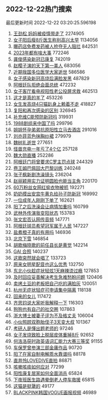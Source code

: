 ## 2022-12-22热门搜索 
最后更新时间 2022-12-22 03:20:25.596198 
1. [王劲松 妈妈被疫情带走了](https://s.weibo.com/weibo?q=%E7%8E%8B%E5%8A%B2%E6%9D%BE%20%E5%A6%88%E5%A6%88%E8%A2%AB%E7%96%AB%E6%83%85%E5%B8%A6%E8%B5%B0%E4%BA%86&t=31&band_rank=1&Refer=top) 2274905
1. [女子阳后瘦8斤医生称别高兴太早](https://s.weibo.com/weibo?q=%23%E5%A5%B3%E5%AD%90%E9%98%B3%E5%90%8E%E7%98%A68%E6%96%A4%E5%8C%BB%E7%94%9F%E7%A7%B0%E5%88%AB%E9%AB%98%E5%85%B4%E5%A4%AA%E6%97%A9%23&t=31&band_rank=11&Refer=top) 1134056
1. [曝药店免费发药被人抢夺无人阻拦](https://s.weibo.com/weibo?q=%23%E6%9B%9D%E8%8D%AF%E5%BA%97%E5%85%8D%E8%B4%B9%E5%8F%91%E8%8D%AF%E8%A2%AB%E4%BA%BA%E6%8A%A2%E5%A4%BA%E6%97%A0%E4%BA%BA%E9%98%BB%E6%8B%A6%23&t=31&band_rank=2&Refer=top) 842531
1. [2023年都有啥大事](https://s.weibo.com/weibo?q=%232023%E5%B9%B4%E9%83%BD%E6%9C%89%E5%95%A5%E5%A4%A7%E4%BA%8B%23&t=31&band_rank=3&Refer=top) 772246
1. [龚俊感染新冠已康复](https://s.weibo.com/weibo?q=%23%E9%BE%9A%E4%BF%8A%E6%84%9F%E6%9F%93%E6%96%B0%E5%86%A0%E5%B7%B2%E5%BA%B7%E5%A4%8D%23&t=31&band_rank=4&Refer=top) 742019
1. [赵樱子演的天下第一美人](https://s.weibo.com/weibo?q=%23%E8%B5%B5%E6%A8%B1%E5%AD%90%E6%BC%94%E7%9A%84%E5%A4%A9%E4%B8%8B%E7%AC%AC%E4%B8%80%E7%BE%8E%E4%BA%BA%23&t=31&band_rank=5&Refer=top) 683056
1. [近期我国多位医学大家逝世](https://s.weibo.com/weibo?q=%23%E8%BF%91%E6%9C%9F%E6%88%91%E5%9B%BD%E5%A4%9A%E4%BD%8D%E5%8C%BB%E5%AD%A6%E5%A4%A7%E5%AE%B6%E9%80%9D%E4%B8%96%23&t=31&band_rank=6&Refer=top) 586586
1. [女子感染新冠高烧后满脸发黑](https://s.weibo.com/weibo?q=%23%E5%A5%B3%E5%AD%90%E6%84%9F%E6%9F%93%E6%96%B0%E5%86%A0%E9%AB%98%E7%83%A7%E5%90%8E%E6%BB%A1%E8%84%B8%E5%8F%91%E9%BB%91%23&t=31&band_rank=7&Refer=top) 487829
1. [阿根廷队拒绝会面总统](https://s.weibo.com/weibo?q=%23%E9%98%BF%E6%A0%B9%E5%BB%B7%E9%98%9F%E6%8B%92%E7%BB%9D%E4%BC%9A%E9%9D%A2%E6%80%BB%E7%BB%9F%23&t=31&band_rank=8&Refer=top) 472232
1. [女子客厅看电视阳性老公投屏求救](https://s.weibo.com/weibo?q=%23%E5%A5%B3%E5%AD%90%E5%AE%A2%E5%8E%85%E7%9C%8B%E7%94%B5%E8%A7%86%E9%98%B3%E6%80%A7%E8%80%81%E5%85%AC%E6%8A%95%E5%B1%8F%E6%B1%82%E6%95%91%23&t=31&band_rank=9&Refer=top) 462513
1. [这才是真的羊了](https://s.weibo.com/weibo?q=%23%E8%BF%99%E6%89%8D%E6%98%AF%E7%9C%9F%E7%9A%84%E7%BE%8A%E4%BA%86%23&t=31&band_rank=10&Refer=top) 453226
1. [女生发高烧4只猫趴身上赖着不走](https://s.weibo.com/weibo?q=%23%E5%A5%B3%E7%94%9F%E5%8F%91%E9%AB%98%E7%83%A74%E5%8F%AA%E7%8C%AB%E8%B6%B4%E8%BA%AB%E4%B8%8A%E8%B5%96%E7%9D%80%E4%B8%8D%E8%B5%B0%23&t=31&band_rank=12&Refer=top) 418827
1. [复阳和再次感染的区别](https://s.weibo.com/weibo?q=%23%E5%A4%8D%E9%98%B3%E5%92%8C%E5%86%8D%E6%AC%A1%E6%84%9F%E6%9F%93%E7%9A%84%E5%8C%BA%E5%88%AB%23&t=31&band_rank=13&Refer=top) 326945
1. [补充维C能预防新冠吗](https://s.weibo.com/weibo?q=%23%E8%A1%A5%E5%85%85%E7%BB%B4C%E8%83%BD%E9%A2%84%E9%98%B2%E6%96%B0%E5%86%A0%E5%90%97%23&t=31&band_rank=14&Refer=top) 319931
1. [1988剧组来中国了吗](https://s.weibo.com/weibo?q=%231988%E5%89%A7%E7%BB%84%E6%9D%A5%E4%B8%AD%E5%9B%BD%E4%BA%86%E5%90%97%23&t=31&band_rank=15&Refer=top) 299796
1. [姐姐怀孕弟弟抗原阳性立马去酒店](https://s.weibo.com/weibo?q=%23%E5%A7%90%E5%A7%90%E6%80%80%E5%AD%95%E5%BC%9F%E5%BC%9F%E6%8A%97%E5%8E%9F%E9%98%B3%E6%80%A7%E7%AB%8B%E9%A9%AC%E5%8E%BB%E9%85%92%E5%BA%97%23&t=31&band_rank=16&Refer=top) 291016
1. [刘亦菲蓝色抹胸纱裙](https://s.weibo.com/weibo?q=%23%E5%88%98%E4%BA%A6%E8%8F%B2%E8%93%9D%E8%89%B2%E6%8A%B9%E8%83%B8%E7%BA%B1%E8%A3%99%23&t=31&band_rank=17&Refer=top) 279979
1. [魏树礼逝世](https://s.weibo.com/weibo?q=%23%E9%AD%8F%E6%A0%91%E7%A4%BC%E9%80%9D%E4%B8%96%23&t=31&band_rank=18&Refer=top) 277651
1. [怪兽充电一年亏了4个亿](https://s.weibo.com/weibo?q=%23%E6%80%AA%E5%85%BD%E5%85%85%E7%94%B5%E4%B8%80%E5%B9%B4%E4%BA%8F%E4%BA%864%E4%B8%AA%E4%BA%BF%23&t=31&band_rank=19&Refer=top) 257128
1. [魏大勋直播](https://s.weibo.com/weibo?q=%23%E9%AD%8F%E5%A4%A7%E5%8B%8B%E7%9B%B4%E6%92%AD%23&t=31&band_rank=24&Refer=top) 252286
1. [阿根廷门将曾要求C罗主罚点球](https://s.weibo.com/weibo?q=%23%E9%98%BF%E6%A0%B9%E5%BB%B7%E9%97%A8%E5%B0%86%E6%9B%BE%E8%A6%81%E6%B1%82C%E7%BD%97%E4%B8%BB%E7%BD%9A%E7%82%B9%E7%90%83%23&t=31&band_rank=20&Refer=top) 244329
1. [卷王姆巴佩回大巴黎训练](https://s.weibo.com/weibo?q=%23%E5%8D%B7%E7%8E%8B%E5%A7%86%E5%B7%B4%E4%BD%A9%E5%9B%9E%E5%A4%A7%E5%B7%B4%E9%BB%8E%E8%AE%AD%E7%BB%83%23&t=31&band_rank=21&Refer=top) 240248
1. [张子枫新剧洗澡镜头](https://s.weibo.com/weibo?q=%23%E5%BC%A0%E5%AD%90%E6%9E%AB%E6%96%B0%E5%89%A7%E6%B4%97%E6%BE%A1%E9%95%9C%E5%A4%B4%23&t=31&band_rank=22&Refer=top) 236204
1. [赵丽颖用实力证明圆脸也能当主角](https://s.weibo.com/weibo?q=%23%E8%B5%B5%E4%B8%BD%E9%A2%96%E7%94%A8%E5%AE%9E%E5%8A%9B%E8%AF%81%E6%98%8E%E5%9C%86%E8%84%B8%E4%B9%9F%E8%83%BD%E5%BD%93%E4%B8%BB%E8%A7%92%23&t=31&band_rank=23&Refer=top) 220170
1. [60万粉丝女网红偷衣物被抓](https://s.weibo.com/weibo?q=%2360%E4%B8%87%E7%B2%89%E4%B8%9D%E5%A5%B3%E7%BD%91%E7%BA%A2%E5%81%B7%E8%A1%A3%E7%89%A9%E8%A2%AB%E6%8A%93%23&t=31&band_rank=25&Refer=top) 192271
1. [奶奶摸出安宫牛黄丸给孙子防新冠](https://s.weibo.com/weibo?q=%23%E5%A5%B6%E5%A5%B6%E6%91%B8%E5%87%BA%E5%AE%89%E5%AE%AB%E7%89%9B%E9%BB%84%E4%B8%B8%E7%BB%99%E5%AD%99%E5%AD%90%E9%98%B2%E6%96%B0%E5%86%A0%23&t=31&band_rank=26&Refer=top) 169992
1. [一位成年人刚刚下单了](https://s.weibo.com/weibo?q=%23%E4%B8%80%E4%BD%8D%E6%88%90%E5%B9%B4%E4%BA%BA%E5%88%9A%E5%88%9A%E4%B8%8B%E5%8D%95%E4%BA%86%23&t=31&band_rank=27&Refer=top) 162621
1. [阳了之后洗澡会让病情加重吗](https://s.weibo.com/weibo?q=%23%E9%98%B3%E4%BA%86%E4%B9%8B%E5%90%8E%E6%B4%97%E6%BE%A1%E4%BC%9A%E8%AE%A9%E7%97%85%E6%83%85%E5%8A%A0%E9%87%8D%E5%90%97%23&t=31&band_rank=28&Refer=top) 160799
1. [武林外传演我变阳状态](https://s.weibo.com/weibo?q=%23%E6%AD%A6%E6%9E%97%E5%A4%96%E4%BC%A0%E6%BC%94%E6%88%91%E5%8F%98%E9%98%B3%E7%8A%B6%E6%80%81%23&t=31&band_rank=29&Refer=top) 153783
1. [张文宏否认网传音频](https://s.weibo.com/weibo?q=%23%E5%BC%A0%E6%96%87%E5%AE%8F%E5%90%A6%E8%AE%A4%E7%BD%91%E4%BC%A0%E9%9F%B3%E9%A2%91%23&t=31&band_rank=30&Refer=top) 147771
1. [阿根廷球员希望冠军属于人民](https://s.weibo.com/weibo?q=%23%E9%98%BF%E6%A0%B9%E5%BB%B7%E7%90%83%E5%91%98%E5%B8%8C%E6%9C%9B%E5%86%A0%E5%86%9B%E5%B1%9E%E4%BA%8E%E4%BA%BA%E6%B0%91%23&t=31&band_rank=31&Refer=top) 147227
1. [盐煮橙子真的有用吗](https://s.weibo.com/weibo?q=%23%E7%9B%90%E7%85%AE%E6%A9%99%E5%AD%90%E7%9C%9F%E7%9A%84%E6%9C%89%E7%94%A8%E5%90%97%23&t=31&band_rank=32&Refer=top) 146936
1. [北京下雪](https://s.weibo.com/weibo?q=%23%E5%8C%97%E4%BA%AC%E4%B8%8B%E9%9B%AA%23&t=31&band_rank=33&Refer=top) 146854
1. [胡歌梅晓歌的前任县长是黄觉](https://s.weibo.com/weibo?q=%23%E8%83%A1%E6%AD%8C%E6%A2%85%E6%99%93%E6%AD%8C%E7%9A%84%E5%89%8D%E4%BB%BB%E5%8E%BF%E9%95%BF%E6%98%AF%E9%BB%84%E8%A7%89%23&t=31&band_rank=34&Refer=top) 142214
1. [GAI 合照](https://s.weibo.com/weibo?q=GAI%20%E5%90%88%E7%85%A7&t=31&band_rank=35&Refer=top) 140237
1. [这歌突然就会唱了](https://s.weibo.com/weibo?q=%23%E8%BF%99%E6%AD%8C%E7%AA%81%E7%84%B6%E5%B0%B1%E4%BC%9A%E5%94%B1%E4%BA%86%23&t=31&band_rank=42&Refer=top) 133723
1. [原来女明星配音也这么优秀](https://s.weibo.com/weibo?q=%23%E5%8E%9F%E6%9D%A5%E5%A5%B3%E6%98%8E%E6%98%9F%E9%85%8D%E9%9F%B3%E4%B9%9F%E8%BF%99%E4%B9%88%E4%BC%98%E7%A7%80%23&t=31&band_rank=36&Refer=top) 132750
1. [东北小伙趁症状轻炫1天麻辣烫过瘾](https://s.weibo.com/weibo?q=%23%E4%B8%9C%E5%8C%97%E5%B0%8F%E4%BC%99%E8%B6%81%E7%97%87%E7%8A%B6%E8%BD%BB%E7%82%AB1%E5%A4%A9%E9%BA%BB%E8%BE%A3%E7%83%AB%E8%BF%87%E7%98%BE%23&t=31&band_rank=37&Refer=top) 127853
1. [及时回应妥善解决考生急难愁盼问题](https://s.weibo.com/weibo?q=%23%E5%8F%8A%E6%97%B6%E5%9B%9E%E5%BA%94%E5%A6%A5%E5%96%84%E8%A7%A3%E5%86%B3%E8%80%83%E7%94%9F%E6%80%A5%E9%9A%BE%E6%84%81%E7%9B%BC%E9%97%AE%E9%A2%98%23&t=31&band_rank=38&Refer=top) 120406
1. [卖烤土豆的老板把自己吃的满脸灰](https://s.weibo.com/weibo?q=%23%E5%8D%96%E7%83%A4%E5%9C%9F%E8%B1%86%E7%9A%84%E8%80%81%E6%9D%BF%E6%8A%8A%E8%87%AA%E5%B7%B1%E5%90%83%E7%9A%84%E6%BB%A1%E8%84%B8%E7%81%B0%23&t=31&band_rank=49&Refer=top) 120051
1. [杭州无症状轻症可申请集中隔离](https://s.weibo.com/weibo?q=%23%E6%9D%AD%E5%B7%9E%E6%97%A0%E7%97%87%E7%8A%B6%E8%BD%BB%E7%97%87%E5%8F%AF%E7%94%B3%E8%AF%B7%E9%9B%86%E4%B8%AD%E9%9A%94%E7%A6%BB%23&t=31&band_rank=39&Refer=top) 118138
1. [回来的女儿](https://s.weibo.com/weibo?q=%E5%9B%9E%E6%9D%A5%E7%9A%84%E5%A5%B3%E5%84%BF&t=31&band_rank=40&Refer=top) 117472
1. [齐思钧说大家听我解释一下](https://s.weibo.com/weibo?q=%23%E9%BD%90%E6%80%9D%E9%92%A7%E8%AF%B4%E5%A4%A7%E5%AE%B6%E5%90%AC%E6%88%91%E8%A7%A3%E9%87%8A%E4%B8%80%E4%B8%8B%23&t=31&band_rank=41&Refer=top) 116303
1. [狗狗也有自己的社交圈](https://s.weibo.com/weibo?q=%23%E7%8B%97%E7%8B%97%E4%B9%9F%E6%9C%89%E8%87%AA%E5%B7%B1%E7%9A%84%E7%A4%BE%E4%BA%A4%E5%9C%88%23&t=31&band_rank=43&Refer=top) 107863
1. [浙大博士被妻子评为不及格丈夫](https://s.weibo.com/weibo?q=%23%E6%B5%99%E5%A4%A7%E5%8D%9A%E5%A3%AB%E8%A2%AB%E5%A6%BB%E5%AD%90%E8%AF%84%E4%B8%BA%E4%B8%8D%E5%8F%8A%E6%A0%BC%E4%B8%88%E5%A4%AB%23&t=31&band_rank=44&Refer=top) 106004
1. [小伙照顾双胞胎侄子3天变大叔](https://s.weibo.com/weibo?q=%23%E5%B0%8F%E4%BC%99%E7%85%A7%E9%A1%BE%E5%8F%8C%E8%83%9E%E8%83%8E%E4%BE%84%E5%AD%903%E5%A4%A9%E5%8F%98%E5%A4%A7%E5%8F%94%23&t=31&band_rank=45&Refer=top) 101367
1. [考研人是懂出题老师的](https://s.weibo.com/weibo?q=%23%E8%80%83%E7%A0%94%E4%BA%BA%E6%98%AF%E6%87%82%E5%87%BA%E9%A2%98%E8%80%81%E5%B8%88%E7%9A%84%23&t=31&band_rank=46&Refer=top) 97246
1. [女子发烧致脸上脱层皮体重掉8斤](https://s.weibo.com/weibo?q=%23%E5%A5%B3%E5%AD%90%E5%8F%91%E7%83%A7%E8%87%B4%E8%84%B8%E4%B8%8A%E8%84%B1%E5%B1%82%E7%9A%AE%E4%BD%93%E9%87%8D%E6%8E%898%E6%96%A4%23&t=31&band_rank=47&Refer=top) 92652
1. [何洛洛获时政英语词汇能力大赛三等奖](https://s.weibo.com/weibo?q=%23%E4%BD%95%E6%B4%9B%E6%B4%9B%E8%8E%B7%E6%97%B6%E6%94%BF%E8%8B%B1%E8%AF%AD%E8%AF%8D%E6%B1%87%E8%83%BD%E5%8A%9B%E5%A4%A7%E8%B5%9B%E4%B8%89%E7%AD%89%E5%A5%96%23&t=31&band_rank=33&Refer=top) 91155
1. [车保罗曾参演三部金庸作品](https://s.weibo.com/weibo?q=%23%E8%BD%A6%E4%BF%9D%E7%BD%97%E6%9B%BE%E5%8F%82%E6%BC%94%E4%B8%89%E9%83%A8%E9%87%91%E5%BA%B8%E4%BD%9C%E5%93%81%23&t=31&band_rank=34&Refer=top) 90720
1. [阳了在家自制电解质水靠谱吗](https://s.weibo.com/weibo?q=%23%E9%98%B3%E4%BA%86%E5%9C%A8%E5%AE%B6%E8%87%AA%E5%88%B6%E7%94%B5%E8%A7%A3%E8%B4%A8%E6%B0%B4%E9%9D%A0%E8%B0%B1%E5%90%97%23&t=31&band_rank=48&Refer=top) 88178
1. [直井怜LOVEDIVE直拍](https://s.weibo.com/weibo?q=%23%E7%9B%B4%E4%BA%95%E6%80%9CLOVEDIVE%E7%9B%B4%E6%8B%8D%23&t=31&band_rank=19&Refer=top) 86871
1. [咳嗽咳痰如何应对](https://s.weibo.com/weibo?q=%23%E5%92%B3%E5%97%BD%E5%92%B3%E7%97%B0%E5%A6%82%E4%BD%95%E5%BA%94%E5%AF%B9%23&t=31&band_rank=50&Refer=top) 77299
1. [阳性康复居家如何全面消杀](https://s.weibo.com/weibo?q=%23%E9%98%B3%E6%80%A7%E5%BA%B7%E5%A4%8D%E5%B1%85%E5%AE%B6%E5%A6%82%E4%BD%95%E5%85%A8%E9%9D%A2%E6%B6%88%E6%9D%80%23&t=31&band_rank=48&Refer=top) 65824
1. [下夜班医生路遇晕倒老人停车救援](https://s.weibo.com/weibo?q=%23%E4%B8%8B%E5%A4%9C%E7%8F%AD%E5%8C%BB%E7%94%9F%E8%B7%AF%E9%81%87%E6%99%95%E5%80%92%E8%80%81%E4%BA%BA%E5%81%9C%E8%BD%A6%E6%95%91%E6%8F%B4%23&t=31&band_rank=50&Refer=top) 65815
1. [这猫是挺犟的](https://s.weibo.com/weibo?q=%23%E8%BF%99%E7%8C%AB%E6%98%AF%E6%8C%BA%E7%8A%9F%E7%9A%84%23&t=31&band_rank=49&Refer=top) 49177
1. [BLACKPINK韩国VOGUE画报视频](https://s.weibo.com/weibo?q=%23BLACKPINK%E9%9F%A9%E5%9B%BDVOGUE%E7%94%BB%E6%8A%A5%E8%A7%86%E9%A2%91%23&t=31&band_rank=31&Refer=top) 46989
